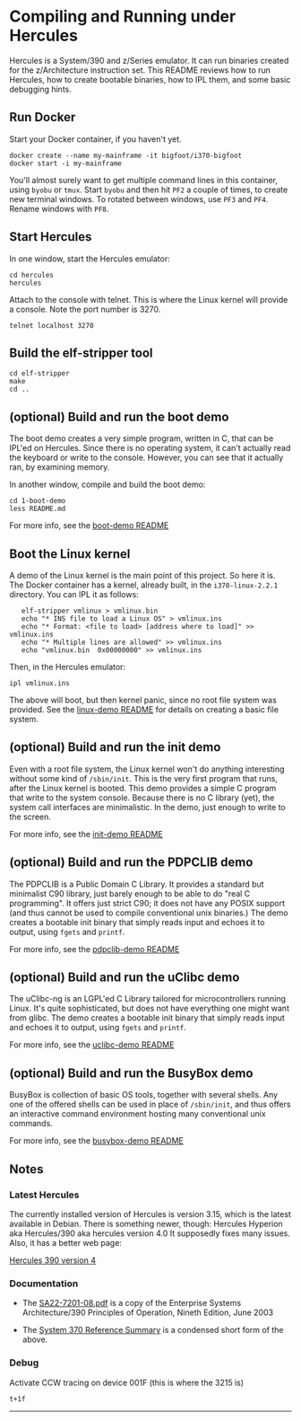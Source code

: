 # Compiling and Running under Hercules

Hercules is a System/390 and z/Series emulator. It can run binaries
created for the z/Architecture instruction set.  This README reviews
how to run Hercules, how to create bootable binaries, how to IPL them,
and some basic debugging hints.

## Run Docker
Start your Docker container, if you haven't yet.
```
docker create --name my-mainframe -it bigfoot/i370-bigfoot
docker start -i my-mainframe
```
You'll almost surely want to get multiple command lines in this
container, using `byobu` or `tmux`. Start `byobu` and then hit `PF2`
a couple of times, to create new terminal windows. To rotated between
windows, use `PF3` and `PF4`. Rename windows with `PF8`.

## Start Hercules
In one window, start the Hercules emulator:
```
cd hercules
hercules
```
Attach to the console with telnet. This is where the Linux kernel
will provide a console.  Note the port number is 3270.
```
telnet localhost 3270
```

## Build the elf-stripper tool
```
cd elf-stripper
make
cd ..
```

## (optional) Build and run the boot demo
The boot demo creates a very simple program, written in C, that can
be IPL'ed on Hercules. Since there is no operating system, it can't
actually read the keyboard or write to the console. However, you can
see that it actually ran, by examining memory.

In another window, compile and build the boot demo:
```
cd 1-boot-demo
less README.md
```
For more info, see the [boot-demo README](./1-boot-demo/README.md)

## Boot the Linux kernel
A demo of the Linux kernel is the main point of this project. So here it
is. The Docker container has a kernel, already built, in the
`i370-linux-2.2.1` directory. You can IPL it as follows:
```
   elf-stripper vmlinux > vmlinux.bin
   echo "* INS file to load a Linux OS" > vmlinux.ins
   echo "* Format: <file to load> [address where to load]" >> vmlinux.ins
   echo "* Multiple lines are allowed" >> vmlinux.ins
   echo "vmlinux.bin  0x00000000" >> vmlinux.ins
```
Then, in the Hercules emulator:
```
ipl vmlinux.ins
```
The above will boot, but then kernel panic, since no root file system
was provided. See the [linux-demo README](./2-linux-demo/README.md) for
details on creating a basic file system.

## (optional) Build and run the init demo
Even with a root file system, the Linux kernel won't do anything
interesting without some kind of `/sbin/init`. This is the very
first program that runs, after the Linux kernel is booted. This
demo provides a simple C program that write to the system console.
Because there is no C library (yet), the system call interfaces
are minimalistic. In the demo, just enough to write to the screen.

For more info, see the [init-demo README](../3-init-demo/README.md)

## (optional) Build and run the PDPCLIB demo
The PDPCLIB is a Public Domain C Library. It provides a standard
but minimalist C90 library, just barely enough to be able to do
"real C programming". It offers just strict C90; it does not have
any POSIX support (and thus cannot be used to compile conventional
unix binaries.) The demo creates a bootable init binary that simply
reads input and echoes it to output, using `fgets` and `printf`.

For more info, see the [pdpclib-demo README](../4-pdpclib-demo/README.md)

## (optional) Build and run the uClibc demo
The uClibc-ng is an LGPL'ed C Library tailored for microcontrollers
running Linux. It's quite sophisticated, but does not have everything
one might want from glibc.  The demo creates a bootable init binary
that simply reads input and echoes it to output, using `fgets` and
`printf`.

For more info, see the [uclibc-demo README](../5-uclibc-demo/README.md)

## (optional) Build and run the BusyBox demo
BusyBox is collection of basic OS tools, together with several shells.
Any one of the offered shells can be used in place of `/sbin/init`,
and thus offers an interactive command environment hosting many
conventional unix commands.

For more info, see the [busybox-demo README](../busybox-demo/README.md)

## Notes

### Latest Hercules
The currently installed version of Hercules is version 3.15, which is
the latest available in Debian. There is something newer, though:
Hercules Hyperion aka Hercules/390 aka hercules version 4.0
It supposedly fixes many issues.  Also, it has a better web page:

[Hercules 390 version 4](http://hercules-390.github.io/html/)

### Documentation
* The [SA22-7201-08.pdf](SA22-7201-08.pdf) is a copy of the Enterprise
  Systems Architecture/390 Principles of Operation, Nineth Edition,
  June 2003

* The [System 370 Reference Summary](System_370_Reference_Summary.pdf)
  is a condensed short form of the above.

### Debug
Activate CCW tracing on device 001F (this is where the 3215 is)
```
t+1f
```

----------
